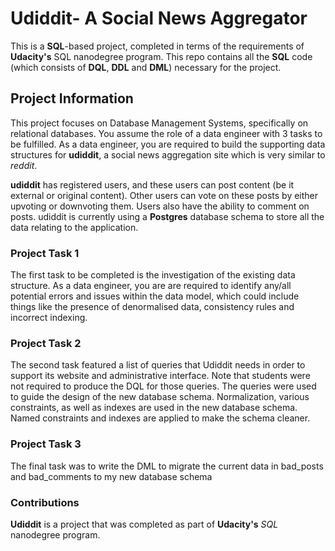 # Udiddit- A Social News Aggregator
This is a **SQL**-based project, completed in terms of the requirements of **Udacity's** SQL nanodegree program. This repo contains all the **SQL** code (which consists of **DQL**, **DDL** and **DML**) necessary for the project. 

## Project Information 
This project focuses on Database Management Systems, specifically on relational databases. You assume the role of a data engineer with 3 tasks to be fulfilled. As a data engineer, you are required to build the supporting data structures for **udiddit**, a social news aggregation site which is very similar to *reddit*.

**udiddit** has registered users, and these users can post content (be it external or original content). Other users can vote on these posts by either upvoting or downvoting them. Users also have the ability to comment on posts. udiddit is currently using a **Postgres** database schema to store all the data relating to the application.

### Project Task 1 
The first task to be completed is the investigation of the existing data structure. As a data engineer, you are are required to identify any/all potential errors and issues within the data model, which could include things like the presence of denormalised data, consistency rules and incorrect indexing.

### Project Task 2
The second task featured a list of queries that Udiddit needs in order to support its website and administrative interface. Note that students were not required to produce the DQL for those queries. The queries were used to guide the design of the new database schema.  Normalization, various constraints, as well as indexes are used in the new database schema. Named constraints and indexes are applied to make the schema cleaner.

### Project Task 3
The final task was to write the DML to migrate the current data in bad_posts and bad_comments to my new database schema

### Contributions 
**Udiddit** is a project that was completed as part of **Udacity's** *SQL* nanodegree program.
